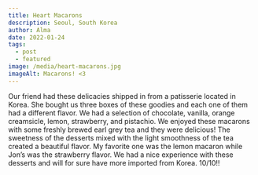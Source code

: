 ```yaml
---
title: Heart Macarons
description: Seoul, South Korea
author: Alma
date: 2022-01-24
tags:
  - post
  - featured
image: /media/heart-macarons.jpg
imageAlt: Macarons! <3
---
```

Our friend had these delicacies shipped in from a patisserie located in Korea. She bought us three boxes of these goodies and each one of them had a different flavor. We had a selection of chocolate, vanilla, orange creamsicle, lemon, strawberry, and pistachio. We enjoyed these macarons with some freshly brewed earl grey tea and they were delicious! The sweetness of the desserts mixed with the light smoothness of the tea created a beautiful flavor. My favorite one was the lemon macaron while Jon’s was the strawberry flavor. We had a nice experience with these desserts and will for sure have more imported from Korea. 10/10!!